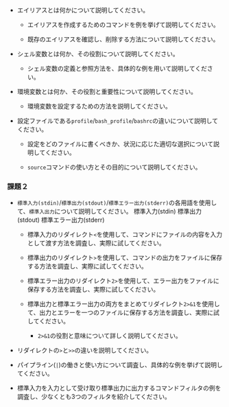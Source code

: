 - エイリアスとは何かについて説明してください。


    - エイリアスを作成するためのコマンドを例を挙げて説明してください。


    - 既存のエイリアスを確認し、削除する方法について説明してください。


- シェル変数とは何か、その役割について説明してください。


    - シェル変数の定義と参照方法を、具体的な例を用いて説明してください。


- 環境変数とは何か、その役割と重要性について説明してください。


    - 環境変数を設定するための方法を説明してください。


- 設定ファイルである`profile`/`bash_profile`/`bashrc`の違いについて説明してください。


    - 設定をどのファイルに書くべきか、状況に応じた適切な選択について説明してください。


    - `source`コマンドの使い方とその目的について説明してください。


### 課題２

- `標準入力(stdin)`/`標準出力(stdout)`/`標準エラー出力(stderr)`の各用語を使用して、`標準入出力`について説明してください。
標準入力(stdin)
標準出力(stdout)
標準エラー出力(stderr)
    - 標準入力のリダイレクト`<`を使用して、コマンドにファイルの内容を入力として渡す方法を調査し、実際に試してください。

    - 標準出力のリダイレクト`>`を使用して、コマンドの出力をファイルに保存する方法を調査し、実際に試してください。

    - 標準エラー出力のリダイレクト`2>`を使用して、エラー出力をファイルに保存する方法を調査し、実際に試してください。

    - 標準出力と標準エラー出力の両方をまとめてリダイレクト`2>&1`を使用して、出力とエラーを一つのファイルに保存する方法を調査し、実際に試してください。

        - `2>&1`の役割と意味について詳しく説明してください。


- リダイレクトの`>`と`>>`の違いを説明してください。


- パイプライン(`|`)の働きと使い方について調査し、具体的な例を挙げて説明してください。


- 標準入力を入力として受け取り標準出力に出力するコマンドフィルタの例を調査し、少なくとも3つのフィルタを紹介してください。


